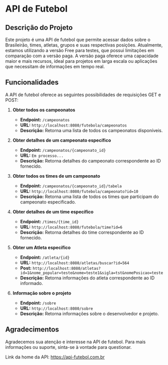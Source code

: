 # API de Futebol

## Descrição do Projeto

Este projeto é uma API de futebol que permite acessar dados sobre o Brasileirão, times, atletas, grupos e suas respectivas posições. Atualmente, estamos utilizando a versão Free para testes, que possui limitações em comparação com a versão paga. A versão paga oferece uma capacidade maior e mais recursos, ideal para projetos em larga escala ou aplicações que necessitam de informações em tempo real.

## Funcionalidades

A API de futebol oferece as seguintes possibilidades de requisições GET e POST:

1. **Obter todos os campeonatos**
    - **Endpoint:** `/campeonatos`
    - **URL:** `http://localhost:8080/futebola/campeonatos`
    - **Descrição:** Retorna uma lista de todos os campeonatos disponíveis.

2. **Obter detalhes de um campeonato específico**
    - **Endpoint:** `/campeonatos/{campeonato_id}`
    - **URL:** `Em processo...`
    - **Descrição:** Retorna detalhes do campeonato correspondente ao ID fornecido.

3. **Obter todos os times de um campeonato**
    - **Endpoint:** `/campeonatos/{campeonato_id}/tabela`
    - **URL:** `http://localhost:8080/futebola/campeonato?id=10`
    - **Descrição:** Retorna uma lista de todos os times que participam do campeonato especificado.

4. **Obter detalhes de um time específico**
    - **Endpoint:** `/times/{time_id}`
    - **URL:** `http://localhost:8080/futebola/time?id=6`
    - **Descrição:** Retorna detalhes do time correspondente ao ID fornecido.

5. **Obter um Atleta específico**
    - **Endpoint:** `/atleta/{id}`
    - **URL:** `http://localhost:8080/atletas/buscar?id=564`
    - **Post:** `http://localhost:8080/atletas?id=1&nome_popular=teste&nome=teste1&sigla=tst&nomePosicao=teste`
    - **Descrição:** Retorna informações do atleta correspondente ao ID informado.

6. **Informação sobre o projeto**
    - **Endpoint:** `/sobre`
    - **URL:** `http://localhost:8080/sobre`
    - **Descrição:** Retorna informações sobre o desenvolvedor e projeto.

## Agradecimentos

Agradecemos sua atenção e interesse na API de futebol. Para mais informações ou suporte, sinta-se à vontade para questionar.

Link da home da API: https://api-futebol.com.br
 
